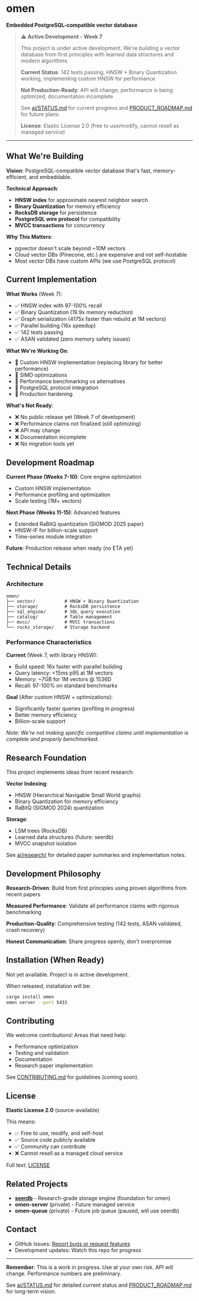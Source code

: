 # omen

**Embedded PostgreSQL-compatible vector database**

> ⚠️ **Active Development - Week 7**
>
> This project is under active development. We're building a vector database from first principles with learned data structures and modern algorithms.
>
> **Current Status**: 142 tests passing, HNSW + Binary Quantization working, implementing custom HNSW for performance
>
> **Not Production-Ready**: API will change, performance is being optimized, documentation incomplete
>
> See [ai/STATUS.md](ai/STATUS.md) for current progress and [PRODUCT_ROADMAP.md](PRODUCT_ROADMAP.md) for future plans.
>
> **License**: Elastic License 2.0 (free to use/modify, cannot resell as managed service)

---

## What We're Building

**Vision**: PostgreSQL-compatible vector database that's fast, memory-efficient, and embeddable.

**Technical Approach**:
- **HNSW index** for approximate nearest neighbor search
- **Binary Quantization** for memory efficiency
- **RocksDB storage** for persistence
- **PostgreSQL wire protocol** for compatibility
- **MVCC transactions** for concurrency

**Why This Matters**:
- pgvector doesn't scale beyond ~10M vectors
- Cloud vector DBs (Pinecone, etc.) are expensive and not self-hostable
- Most vector DBs have custom APIs (we use PostgreSQL protocol)

## Current Implementation

**What Works** (Week 7):
- ✅ HNSW index with 97-100% recall
- ✅ Binary Quantization (19.9x memory reduction)
- ✅ Graph serialization (4175x faster than rebuild at 1M vectors)
- ✅ Parallel building (16x speedup)
- ✅ 142 tests passing
- ✅ ASAN validated (zero memory safety issues)

**What We're Working On**:
- 🔨 Custom HNSW implementation (replacing library for better performance)
- 🔨 SIMD optimizations
- 🔨 Performance benchmarking vs alternatives
- 🔨 PostgreSQL protocol integration
- 🔨 Production hardening

**What's Not Ready**:
- ❌ No public release yet (Week 7 of development)
- ❌ Performance claims not finalized (still optimizing)
- ❌ API may change
- ❌ Documentation incomplete
- ❌ No migration tools yet

## Development Roadmap

**Current Phase (Weeks 7-10)**: Core engine optimization
- Custom HNSW implementation
- Performance profiling and optimization
- Scale testing (1M+ vectors)

**Next Phase (Weeks 11-15)**: Advanced features
- Extended RaBitQ quantization (SIGMOD 2025 paper)
- HNSW-IF for billion-scale support
- Time-series module integration

**Future**: Production release when ready (no ETA yet)

## Technical Details

### Architecture

```
omen/
├── vector/           # HNSW + Binary Quantization
├── storage/          # RocksDB persistence
├── sql_engine/       # SQL query execution
├── catalog/          # Table management
├── mvcc/             # MVCC transactions
└── rocks_storage/    # Storage backend
```

### Performance Characteristics

**Current** (Week 7, with library HNSW):
- Build speed: 16x faster with parallel building
- Query latency: <15ms p95 at 1M vectors
- Memory: ~7GB for 1M vectors @ 1536D
- Recall: 97-100% on standard benchmarks

**Goal** (After custom HNSW + optimizations):
- Significantly faster queries (profiling in progress)
- Better memory efficiency
- Billion-scale support

*Note: We're not making specific competitive claims until implementation is complete and properly benchmarked.*

## Research Foundation

This project implements ideas from recent research:

**Vector Indexing**:
- HNSW (Hierarchical Navigable Small World graphs)
- Binary Quantization for memory efficiency
- RaBitQ (SIGMOD 2024) quantization

**Storage**:
- LSM trees (RocksDB)
- Learned data structures (future: seerdb)
- MVCC snapshot isolation

See [ai/research/](ai/research/) for detailed paper summaries and implementation notes.

## Development Philosophy

**Research-Driven**: Build from first principles using proven algorithms from recent papers

**Measured Performance**: Validate all performance claims with rigorous benchmarking

**Production-Quality**: Comprehensive testing (142 tests, ASAN validated, crash recovery)

**Honest Communication**: Share progress openly, don't overpromise

## Installation (When Ready)

Not yet available. Project is in active development.

When released, installation will be:
```bash
cargo install omen
omen server --port 5433
```

## Contributing

We welcome contributions! Areas that need help:
- Performance optimization
- Testing and validation
- Documentation
- Research paper implementation

See [CONTRIBUTING.md](CONTRIBUTING.md) for guidelines (coming soon).

## License

**Elastic License 2.0** (source-available)

This means:
- ✅ Free to use, modify, and self-host
- ✅ Source code publicly available
- ✅ Community can contribute
- ❌ Cannot resell as a managed cloud service

Full text: [LICENSE](LICENSE)

## Related Projects

- **[seerdb](https://github.com/omendb/seerdb)** - Research-grade storage engine (foundation for omen)
- **omen-server** (private) - Future managed service
- **omen-queue** (private) - Future job queue (paused, will use seerdb)

## Contact

- GitHub Issues: [Report bugs or request features](https://github.com/omendb/omen/issues)
- Development updates: Watch this repo for progress

---

**Remember**: This is a work in progress. Use at your own risk. API will change. Performance numbers are preliminary.

See [ai/STATUS.md](ai/STATUS.md) for detailed current status and [PRODUCT_ROADMAP.md](PRODUCT_ROADMAP.md) for long-term vision.

